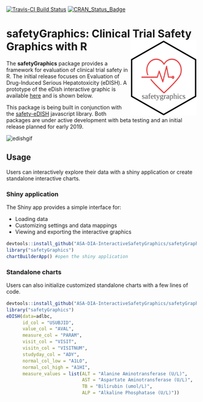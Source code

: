
[![Travis-CI Build Status](https://travis-ci.org/SafetyGraphics/safetyGraphics.svg?branch=master)](https://travis-ci.org/SafetyGraphics/safetyGraphics) [![CRAN_Status_Badge](http://www.r-pkg.org/badges/version/safetyGraphics)](https://cran.r-project.org/package=safetyGraphics)

# safetyGraphics: Clinical Trial Safety Graphics with R  <img src="inst/safetyGraphicsHex/safetyGraphicsHex.png" width = "175" height = "200" align="right" />

The **safetyGraphics** package provides a framework for evaluation of clinical trial safety in R. The initial release focuses on Evaluation of Drug-Induced Serious Hepatotoxicity (eDISH). A prototype of the eDish interactive graphic is available [here](https://asa-dia-interactivesafetygraphics.github.io/safety-eDISH/test/) and is shown below.

This package is being built in conjunction with the [safety-eDISH](https://github.com/ASA-DIA-InteractiveSafetyGraphics/safety-eDISH) javascript library. Both packages are under active development with beta testing and an initial release planned for early 2019.

![edishgif](https://user-images.githubusercontent.com/3680095/45834450-02b3a000-bcbc-11e8-8172-324c2fe43521.gif)

## Usage

Users can interactively explore their data with a shiny application or create standalone interactive charts.

### Shiny application

The Shiny app provides a simple interface for:
- Loading data
- Customizing settings and data mappings
- Viewing and exporting the interactive graphics

```r
devtools::install_github("ASA-DIA-InteractiveSafetyGraphics/safetyGraphics")
library("safetyGraphics")
chartBuilderApp() #open the shiny application
```

### Standalone charts

Users can also initialize customized standalone charts with a few lines of code.

```r
devtools::install_github("ASA-DIA-InteractiveSafetyGraphics/safetyGraphics")
library("safetyGraphics")
eDISH(data=adlbc,
      id_col = "USUBJID",
      value_col = "AVAL",
      measure_col = "PARAM",
      visit_col = "VISIT",
      visitn_col = "VISITNUM",
      studyday_col = "ADY",
      normal_col_low = "A1LO",
      normal_col_high = "A1HI",
      measure_values = list(ALT = "Alanine Aminotransferase (U/L)",
                            AST = "Aspartate Aminotransferase (U/L)",
                            TB = "Bilirubin (umol/L)",
                            ALP = "Alkaline Phosphatase (U/L)"))
```
